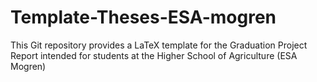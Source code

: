 # Template-Theses-ESA-mogren

This Git repository provides a LaTeX template for the Graduation Project Report intended for students at the Higher School of Agriculture (ESA Mogren)
